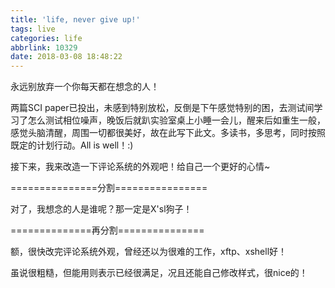```yaml
---
title: 'life, never give up!'
tags: live
categories: life
abbrlink: 10329
date: 2018-03-08 18:48:22
---
```


永远别放弃一个你每天都在想念的人！

 <!--more-->

两篇SCI paper已投出，未感到特别放松，反倒是下午感觉特别的困，去测试间学习了怎么测试相位噪声，晚饭后就趴实验室桌上小睡一会儿，醒来后如重生一般，感觉头脑清醒，周围一切都很美好，故在此写下此文。多读书，多思考，同时按照既定的计划行动。All is well！:)

接下来，我来改造一下评论系统的外观吧！给自己一个更好的心情~

===============分割================

对了，我想念的人是谁呢？那一定是X'sl狗子！

==============再分割===============

额，很快改完评论系统外观，曾经还以为很难的工作，xftp、xshell好！

虽说很粗糙，但能用则表示已经很满足，况且还能自己修改样式，很nice的！